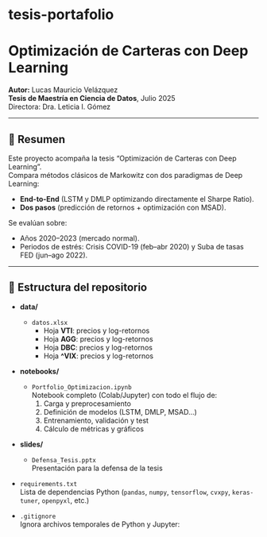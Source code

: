 # tesis-portafolio

# Optimización de Carteras con Deep Learning

**Autor:** Lucas Mauricio Velázquez  
**Tesis de Maestría en Ciencia de Datos**, Julio 2025  
Directora: Dra. Leticia I. Gómez

---

## 📖 Resumen

Este proyecto acompaña la tesis “Optimización de Carteras con Deep Learning”.  
Compara métodos clásicos de Markowitz con dos paradigmas de Deep Learning:
- **End-to-End** (LSTM y DMLP optimizando directamente el Sharpe Ratio).  
- **Dos pasos** (predicción de retornos + optimización con MSAD).  

Se evalúan sobre:
- Años 2020–2023 (mercado normal).  
- Periodos de estrés: Crisis COVID-19 (feb–abr 2020) y Suba de tasas FED (jun–ago 2022).

---

## 📂 Estructura del repositorio

- **data/**  
  - `datos.xlsx`  
    - Hoja **VTI**: precios y log-retornos  
    - Hoja **AGG**: precios y log-retornos  
    - Hoja **DBC**: precios y log-retornos  
    - Hoja **^VIX**: precios y log-retornos  

- **notebooks/**  
  - `Portfolio_Optimizacion.ipynb`  
    Notebook completo (Colab/Jupyter) con todo el flujo de:  
    1. Carga y preprocesamiento  
    2. Definición de modelos (LSTM, DMLP, MSAD…)  
    3. Entrenamiento, validación y test  
    4. Cálculo de métricas y gráficos

- **slides/**  
  - `Defensa_Tesis.pptx`  
    Presentación para la defensa de la tesis

- `requirements.txt`  
  Lista de dependencias Python (`pandas`, `numpy`, `tensorflow`, `cvxpy`, `keras-tuner`, `openpyxl`, etc.)

- `.gitignore`  
  Ignora archivos temporales de Python y Jupyter:


